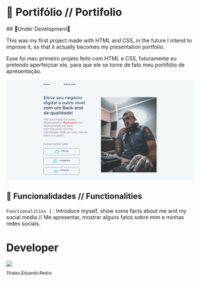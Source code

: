 # 📖 Portifólio // Portifolio
<p align-text: center<p>
## 🚧Under Development🚧 

This was my first project made with HTML and CSS, in the future I intend to improve it,
  so that it actually becomes my presentation portfolio.

 Esse foi meu primeiro projeto feito com HTML e CSS, futuramente eu pretendo aperfeiçoar ele,
 para que ele se torne de fato meu portifólio de apresentação.

![Portifolio Preview](portifolio.png) 
 ## 🔨 Funcionalidades // Functionalities

`Functionalities 1` : Introduce myself, show some facts about me and my social media // Me apresentar, mostrar alguns fatos sobre mim e minhas redes sociais. 

# Developer
 [<img loading="lazy" src="https://avatars.githubusercontent.com/u/89024257?v=4" width=115><br><sub>Thales Eduardo Pedro</sub>](https://github.com/thales32k0)
